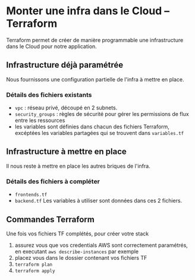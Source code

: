 # Monter une infra dans le Cloud – Terraform

Terraform permet de créer de manière programmable une infrastructure dans le Cloud pour notre application.

## Infrastructure déjà paramétrée
Nous fournissons une configuration partielle de l'infra à mettre en place.

### Détails des fichiers existants
- `vpc` : réseau privé, découpé en 2 subnets.
- `security_groups` : règles de sécurité pour gérer les permissions de flux entre les ressources
- les variables sont définies dans chacun des fichiers Terraform, excéptées les variables partagées qui se trouvent dans `variables.tf`

## Infrastructure à mettre en place
Il nous reste à mettre en place les autres briques de l'infra.

### Détails des fichiers à compléter
- `frontends.tf`
- `backend.tf`
Les variables à utiliser sont données dans ces 2 fichiers.

## Commandes Terraform

Une fois vos fichiers TF complétés, pour créer votre stack
1. assurez vous que vos credentials AWS sont correctement paramétrés, en executant `aws describe-instances` par exemple
1. placez vous dans le dossier contenant vos fichiers TF
1. `terraform plan`
1. `terraform apply`
